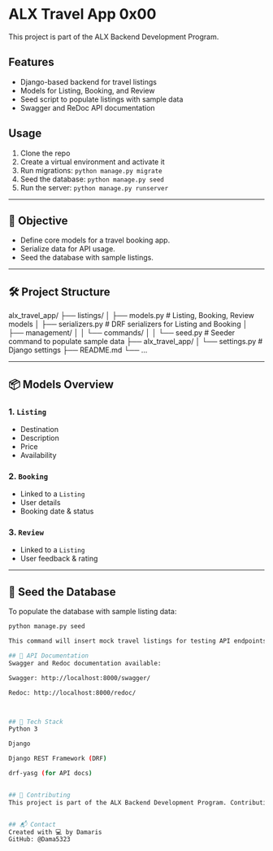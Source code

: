 # ALX Travel App 0x00

This project is part of the ALX Backend Development Program.

## Features

- Django-based backend for travel listings
- Models for Listing, Booking, and Review
- Seed script to populate listings with sample data
- Swagger and ReDoc API documentation

## Usage

1. Clone the repo
2. Create a virtual environment and activate it
3. Run migrations: `python manage.py migrate`
4. Seed the database: `python manage.py seed`
5. Run the server: `python manage.py runserver`

---

## 🚀 Objective

- Define core models for a travel booking app.
- Serialize data for API usage.
- Seed the database with sample listings.

---

## 🛠️ Project Structure

alx_travel_app/
├── listings/
│ ├── models.py # Listing, Booking, Review models
│ ├── serializers.py # DRF serializers for Listing and Booking
│ ├── management/
│ │ └── commands/
│ │ └── seed.py # Seeder command to populate sample data
├── alx_travel_app/
│ └── settings.py # Django settings
├── README.md
└── ...


---

## 📦 Models Overview

### 1. `Listing`
- Destination
- Description
- Price
- Availability

### 2. `Booking`
- Linked to a `Listing`
- User details
- Booking date & status

### 3. `Review`
- Linked to a `Listing`
- User feedback & rating

---

## 🔁 Seed the Database

To populate the database with sample listing data:

```bash
python manage.py seed

This command will insert mock travel listings for testing API endpoints and UI integration.

## 🔌 API Documentation
Swagger and Redoc documentation available:

Swagger: http://localhost:8000/swagger/

Redoc: http://localhost:8000/redoc/



## 🧰 Tech Stack
Python 3

Django

Django REST Framework (DRF)

drf-yasg (for API docs)


## 🤝 Contributing
This project is part of the ALX Backend Development Program. Contributions are welcome via pull requests or forked repos.


## 📬 Contact
Created with 💻 by Damaris
GitHub: @Dama5323
